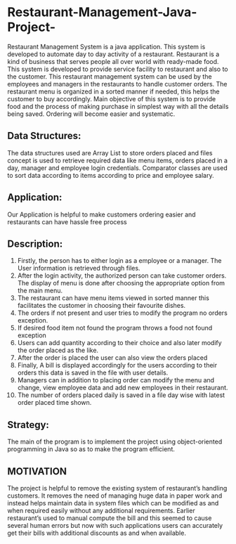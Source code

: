# Restaurant-Management-Java-Project-

Restaurant Management System is a java application. This system is developed to
automate day to day activity of a restaurant. Restaurant is a kind of business that
serves people all over world with ready-made food. This system is developed to
provide service facility to restaurant and also to the customer.
 This restaurant management system can be used by the employees and
managers in the restaurants to handle customer orders. The restaurant menu is
organized in a sorted manner if needed, this helps the customer to buy accordingly.
Main objective of this system is to provide food and the process of making purchase
in simplest way with all the details being saved. Ordering will become easier and
systematic.

## Data Structures:
The data structures used are Array List to store orders placed and files concept is used
to retrieve required data like menu items, orders placed in a day, manager and
employee login credentials. Comparator classes are used to sort data according to
items according to price and employee salary.
## Application:
Our Application is helpful to make customers ordering easier and restaurants can have
hassle free process 

## Description:
1. Firstly, the person has to either login as a employee or a manager. The User
information is retrieved through files.
2. After the login activity, the authorized person can take customer orders. The
display of menu is done after choosing the appropriate option from the main
menu.
3. The restaurant can have menu items viewed in sorted manner this facilitates
the customer in choosing their favourite dishes.
4. The orders if not present and user tries to modify the program no orders
exception.
5. If desired food item not found the program throws a food not found exception
6. Users can add quantity according to their choice and also later modify the
order placed as the like.
7. After the order is placed the user can also view the orders placed
8. Finally, A bill is displayed accordingly for the users according to their orders
this data is saved in the file with user details.
9. Managers can in addition to placing order can modify the menu and change,
view employee data and add new employees in their restaurant.
10. The number of orders placed daily is saved in a file day wise with latest order
placed time shown.
##  Strategy:
The main of the program is to implement the project using object-oriented
programming in Java so as to make the program efficient.

## MOTIVATION
The project is helpful to remove the existing system of restaurant’s handling
customers. It removes the need of managing huge data in paper work and instead
helps maintain data in system files which can be modified as and when required easily
without any additional requirements. Earlier restaurant’s used to manual compute the
bill and this seemed to cause several human errors but now with such applications
users can accurately get their bills with additional discounts as and when available.
